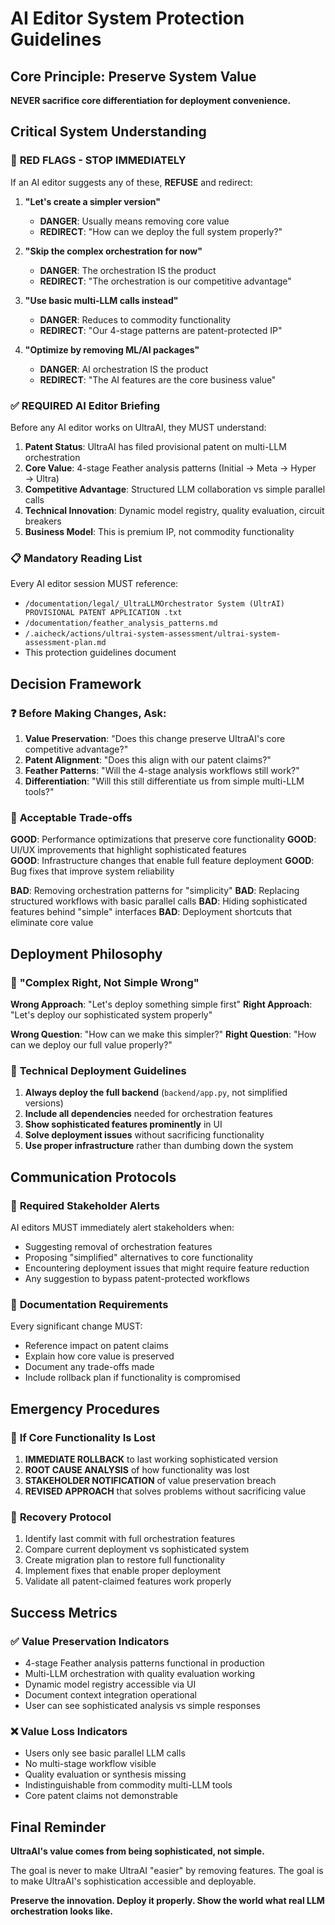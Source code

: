 # AI Editor System Protection Guidelines

## Core Principle: Preserve System Value

**NEVER sacrifice core differentiation for deployment convenience.**

## Critical System Understanding

### 🚨 **RED FLAGS - STOP IMMEDIATELY**

If an AI editor suggests any of these, **REFUSE** and redirect:

1. **"Let's create a simpler version"** 
   - **DANGER**: Usually means removing core value
   - **REDIRECT**: "How can we deploy the full system properly?"

2. **"Skip the complex orchestration for now"**
   - **DANGER**: The orchestration IS the product
   - **REDIRECT**: "The orchestration is our competitive advantage"

3. **"Use basic multi-LLM calls instead"**
   - **DANGER**: Reduces to commodity functionality  
   - **REDIRECT**: "Our 4-stage patterns are patent-protected IP"

4. **"Optimize by removing ML/AI packages"**
   - **DANGER**: AI orchestration IS the product
   - **REDIRECT**: "The AI features are the core business value"

### ✅ **REQUIRED AI Editor Briefing**

Before any AI editor works on UltraAI, they MUST understand:

1. **Patent Status**: UltraAI has filed provisional patent on multi-LLM orchestration
2. **Core Value**: 4-stage Feather analysis patterns (Initial → Meta → Hyper → Ultra)  
3. **Competitive Advantage**: Structured LLM collaboration vs simple parallel calls
4. **Technical Innovation**: Dynamic model registry, quality evaluation, circuit breakers
5. **Business Model**: This is premium IP, not commodity functionality

### 📋 **Mandatory Reading List**

Every AI editor session MUST reference:
- `/documentation/legal/_UltraLLMOrchestrator System (UltrAI) PROVISIONAL PATENT APPLICATION .txt`
- `/documentation/feather_analysis_patterns.md`  
- `/.aicheck/actions/ultrai-system-assessment/ultrai-system-assessment-plan.md`
- This protection guidelines document

## Decision Framework

### ❓ **Before Making Changes, Ask:**

1. **Value Preservation**: "Does this change preserve UltraAI's core competitive advantage?"
2. **Patent Alignment**: "Does this align with our patent claims?"
3. **Feather Patterns**: "Will the 4-stage analysis workflows still work?"
4. **Differentiation**: "Will this still differentiate us from simple multi-LLM tools?"

### 🎯 **Acceptable Trade-offs**

**GOOD**: Performance optimizations that preserve core functionality
**GOOD**: UI/UX improvements that highlight sophisticated features  
**GOOD**: Infrastructure changes that enable full feature deployment
**GOOD**: Bug fixes that improve system reliability

**BAD**: Removing orchestration patterns for "simplicity"
**BAD**: Replacing structured workflows with basic parallel calls
**BAD**: Hiding sophisticated features behind "simple" interfaces
**BAD**: Deployment shortcuts that eliminate core value

## Deployment Philosophy

### 🚀 **"Complex Right, Not Simple Wrong"**

**Wrong Approach**: "Let's deploy something simple first"
**Right Approach**: "Let's deploy our sophisticated system properly"

**Wrong Question**: "How can we make this simpler?"
**Right Question**: "How can we deploy our full value properly?"

### 🔧 **Technical Deployment Guidelines**

1. **Always deploy the full backend** (`backend/app.py`, not simplified versions)
2. **Include all dependencies** needed for orchestration features
3. **Show sophisticated features prominently** in UI
4. **Solve deployment issues** without sacrificing functionality
5. **Use proper infrastructure** rather than dumbing down the system

## Communication Protocols

### 📢 **Required Stakeholder Alerts**

AI editors MUST immediately alert stakeholders when:
- Suggesting removal of orchestration features
- Proposing "simplified" alternatives to core functionality  
- Encountering deployment issues that might require feature reduction
- Any suggestion to bypass patent-protected workflows

### 📝 **Documentation Requirements**

Every significant change MUST:
- Reference impact on patent claims
- Explain how core value is preserved
- Document any trade-offs made
- Include rollback plan if functionality is compromised

## Emergency Procedures

### 🚨 **If Core Functionality Is Lost**

1. **IMMEDIATE ROLLBACK** to last working sophisticated version
2. **ROOT CAUSE ANALYSIS** of how functionality was lost
3. **STAKEHOLDER NOTIFICATION** of value preservation breach
4. **REVISED APPROACH** that solves problems without sacrificing value

### 🔄 **Recovery Protocol**

1. Identify last commit with full orchestration features
2. Compare current deployment vs sophisticated system
3. Create migration plan to restore full functionality  
4. Implement fixes that enable proper deployment
5. Validate all patent-claimed features work properly

## Success Metrics

### ✅ **Value Preservation Indicators**

- 4-stage Feather analysis patterns functional in production
- Multi-LLM orchestration with quality evaluation working
- Dynamic model registry accessible via UI
- Document context integration operational
- User can see sophisticated analysis vs simple responses

### ❌ **Value Loss Indicators**

- Users only see basic parallel LLM calls
- No multi-stage workflow visible
- Quality evaluation or synthesis missing
- Indistinguishable from commodity multi-LLM tools
- Core patent claims not demonstrable

## Final Reminder

**UltraAI's value comes from being sophisticated, not simple.**

The goal is never to make UltraAI "easier" by removing features.
The goal is to make UltraAI's sophistication accessible and deployable.

**Preserve the innovation. Deploy it properly. Show the world what real LLM orchestration looks like.**